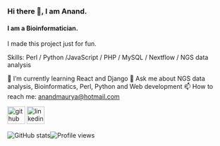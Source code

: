 ### Hi there 👋, I am Anand.
#### I am a Bioinformatician.
I made this project just for fun.

Skills: Perl / Python /JavaScript / PHP / MySQL / Nextflow / NGS data analysis

🌱 I’m currently learning React and Django  💬 Ask me about NGS data analysis, Bioinformatics,  Perl, Python and Web development  📫 How to reach me: anandmaurya@hotmail.com 

[<img src='https://cdn.jsdelivr.net/npm/simple-icons@3.0.1/icons/github.svg' alt='github' height='40'>](https://github.com/akm0001)  [<img src='https://cdn.jsdelivr.net/npm/simple-icons@3.0.1/icons/linkedin.svg' alt='linkedin' height='40'>](https://www.linkedin.com/in/anand-maurya-/)  

![GitHub stats](https://github-readme-stats.vercel.app/api?username=akm0001&show_icons=true)![Profile views](https://gpvc.arturio.dev/akm0001)  
